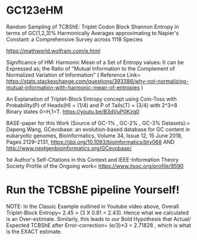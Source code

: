 # GC123eHM
Random Sampling of TCBShE: Triplet Codon Block Shannon Entropy in terms of GC(1,2,3)% Harmonically Averages approximating to Napier's Constant: a Comprehensive Survey across 1118 Species

https://mathworld.wolfram.com/e.html

Significance of HM: Harmonic Mean of a Set of Entropy values: It can be Expressed as; the Ratio of "Mutual Information to the Complement of Normalized Variation of Information" ( Reference Link= https://stats.stackexchange.com/questions/393386/why-not-normalizing-mutual-information-with-harmonic-mean-of-entropies )

An Explanation of Triplet-Block Entropy concept using Coin-Toss with Probability(P) of Heads(H) = (1/4) and P of Tails(T) = (3/4) with 2^3=8 Binary states 0=H,1=T.
https://youtu.be/B3dVuP0Kzg0

BASE-paper for this Work (Source of GC-1% , GC-2% , GC-3% Datasets):= Dapeng Wang, GCevobase: an evolution-based database for GC content in eukaryotic genomes, Bioinformatics, Volume 34, Issue 12, 15 June 2018, Pages 2129–2131, https://doi.org/10.1093/bioinformatics/bty068 AND 
http://www.nextgenbioinformatics.org/GCevobase/

1st Author's Self-Citations in this Context and IEEE-Information Theory Society Profile of the Ongoing work= https://www.itsoc.org/profile/9590

# Run the TCBShE pipeline Yourself!
NOTE: In the Classic Example outlined in Youtube video above, Overall Triplet-Block Entropy= 2.45 > (3 X 0.81 = 2.43). Hence what we calculated is an Over-estimate.
Similarly, this leads to our Bold Hypothesis that Actual/ Expected TCBShE after Error-correction= (e/3)*3 = 2.71828 , which is what is the EXACT estimate.
